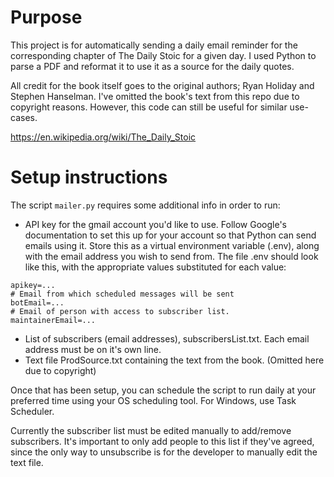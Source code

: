 # Purpose

This project is for automatically sending a daily email reminder for the corresponding chapter of The Daily Stoic for a given day. I used Python to parse a PDF and reformat it to use it as a source for the daily quotes.

All credit for the book itself goes to the original authors; Ryan Holiday and Stephen Hanselman. I've omitted the book's text from this repo due to copyright reasons. However, this code can still be useful for similar use-cases.

https://en.wikipedia.org/wiki/The_Daily_Stoic

# Setup instructions

The script `mailer.py` requires some additional info in order to run:
* API key for the gmail account you'd like to use. Follow Google's documentation to set this up for your account so that Python can send emails using it. Store this as a virtual environment variable (.env), along with the email address you wish to send from. The file .env should look like this, with the appropriate values substituted for each value:
```
apikey=...
# Email from which scheduled messages will be sent
botEmail=...
# Email of person with access to subscriber list.
maintainerEmail=...
```
* List of subscribers (email addresses), subscribersList.txt. Each email address must be on it's own line.
* Text file ProdSource.txt containing the text from the book. (Omitted here due to copyright)

Once that has been setup, you can schedule the script to run daily at your preferred time using your OS scheduling tool. For Windows, use Task Scheduler.

Currently the subscriber list must be edited manually to add/remove subscribers. It's important to only add people to this list if they've agreed, since the only way to unsubscribe is for the developer to manually edit the text file.